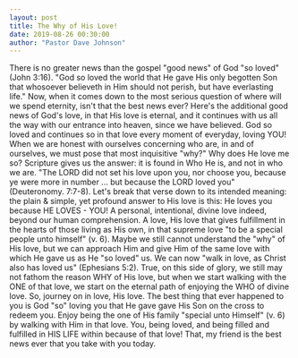 ```yaml
---
layout: post
title: The Why of His Love!
date: 2019-08-26 00:30:00
author: "Pastor Dave Johnson"
---
```


There is no greater news than the gospel "good news" of God "so loved" (John 3:16). "God so loved the world that He gave His only begotten Son that whosoever believeth in Him should not perish, but have everlasting life." Now, when it comes down to the most serious question of where will we spend eternity, isn't that the best news ever? Here's the additional good news of God's love, in that His love is eternal, and it continues with us all the way with our entrance into heaven, since we have believed. God so loved and continues so in that love every moment of everyday, loving YOU! When we are honest with ourselves concerning who are, in and of ourselves, we must pose that most inquisitive "why?" Why does He love me so? Scripture gives us the answer: it is found in Who He is, and not in who we are. "The LORD did not set his love upon you, nor choose you, because ye were more in number ... but because the LORD loved you" (Deuteronomy. 7:7-8). Let's break that verse down to its intended meaning: the plain & simple, yet profound answer to His love is this: He loves you because HE LOVES - YOU! A personal, intentional, divine love indeed, beyond our human comprehension. A love, His love that gives fulfillment in the hearts of those living as His own, in that supreme love "to be a special people unto himself" (v. 6). Maybe we still cannot understand the "why" of His love, but we can approach Him and give Him of the same love with which He gave us as He "so loved" us. We can now "walk in love, as Christ also has loved us" (Ephesians 5:2). True, on this side of glory, we still may not fathom the reason WHY of His love, but when we start walking with the ONE of that love, we start on the eternal path of enjoying the WHO of divine love. So, journey on in love, His love. The best thing that ever happened to you is God "so" loving you that He gave gave His Son on the cross to redeem you. Enjoy being the one of His family "special unto Himself" (v. 6) by walking with Him in that love. You, being loved, and being filled and fulfilled in HIS LIFE within because of that love! That, my friend is the best news ever that you take with you today.
